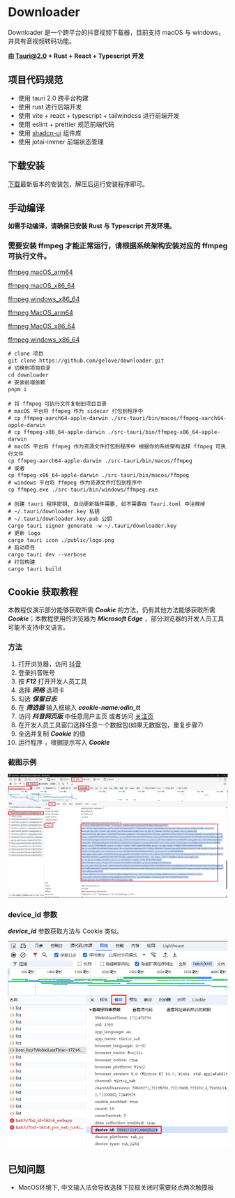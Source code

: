 # Downloader

Downloader 是一个跨平台的抖音视频下载器，目前支持 macOS 与 windows，并具有音视频转码功能。

**由 Tauri@2.0 + Rust + React + Typescript 开发**

## 项目代码规范

- 使用 tauri 2.0 跨平台构建
- 使用 rust 进行后端开发
- 使用 vite + react + typescript + tailwindcss 进行前端开发
- 使用 eslint + prettier 规范前端代码
- 使用 [shadcn-ui](https://ui.shadcn.com/examples) 组件库
- 使用 jotai-immer 前端状态管理

## 下载安装

[下载](https://github.com/gelove/downloader/releases)最新版本的安装包，解压后运行安装程序即可。

## 手动编译

**如需手动编译，请确保已安装 Rust 与 Typescript 开发环境。**

### 需要安装 ffmpeg 才能正常运行，请根据系统架构安装对应的 ffmpeg 可执行文件。

[ffmpeg macOS_arm64](https://github.com/gelove/downloader/releases/download/ffmpeg/ffmpeg-aarch64-apple-darwin)

[ffmpeg macOS_x86_64](https://github.com/gelove/downloader/releases/download/ffmpeg/ffmpeg-x86_64-apple-darwin)

[ffmpeg windows_x86_64](https://github.com/gelove/downloader/releases/download/ffmpeg/ffmpeg.exe)

[ffmpeg MacOS_arm64](https://osxexperts.net/)

[ffmpeg MacOS_x86_64](https://evermeet.cx/ffmpeg/ffmpeg-7.1.zip)

[ffmpeg windows_x86_64](https://www.gyan.dev/ffmpeg/builds/packages/ffmpeg-7.1-essentials_build.zip)

```shell
# clone 项目
git clone https://github.com/gelove/downloader.git
# 切换到项目目录
cd downloader
# 安装前端依赖
pnpm i

# 将 ffmpeg 可执行文件复制到项目目录
# macOS 平台将 ffmpeg 作为 sidecar 打包到程序中
# cp ffmpeg-aarch64-apple-darwin ./src-tauri/bin/macos/ffmpeg-aarch64-apple-darwin
# cp ffmpeg-x86_64-apple-darwin ./src-tauri/bin/ffmpeg-x86_64-apple-darwin
# macOS 平台将 ffmpeg 作为资源文件打包到程序中 根据你的系统架构选择 ffmpeg 可执行文件
cp ffmpeg-aarch64-apple-darwin ./src-tauri/bin/macos/ffmpeg
# 或者
cp ffmpeg-x86_64-apple-darwin ./src-tauri/bin/macos/ffmpeg
# windows 平台将 ffmpeg 作为资源文件打包到程序中
cp ffmpeg.exe ./src-tauri/bin/windows/ffmpeg.exe

# 创建 tauri 程序密钥, 自动更新插件需要, 如不需要在 Tauri.toml 中注释掉
# ~/.tauri/downloader.key 私钥
# ~/.tauri/downloader.key.pub 公钥
cargo tauri signer generate -w ~/.tauri/downloader.key
# 更新 logo
cargo tauri icon ./public/logo.png
# 启动项目
cargo tauri dev --verbose
# 打包构建
cargo tauri build
```

## Cookie 获取教程

本教程仅演示部分能够获取所需 **_Cookie_** 的方法，仍有其他方法能够获取所需 **_Cookie_**；本教程使用的浏览器为 **_Microsoft Edge_**
，部分浏览器的开发人员工具可能不支持中文语言。

### 方法

1. 打开浏览器，访问 [抖音](https://www.douyin.com)
2. 登录抖音账号
3. 按 **_F12_** 打开开发人员工具
4. 选择 **_网络_** 选项卡
5. 勾选 **_保留日志_**
6. 在 **_筛选器_** 输入框输入 **_cookie-name:odin_tt_**
7. 访问 **_抖音网页版_** 中任意用户主页 或者访问 [关注页](https://www.douyin.com/follow)
8. 在开发人员工具窗口选择任意一个数据包\(如果无数据包，重复步骤7\)
9. 全选并复制 **_Cookie_** 的值
10. 运行程序 ，根据提示写入 **_Cookie_**

### 截图示例

<img src="public/cookie.png" alt="cookie">

### device_id 参数

**_device_id_** 参数获取方法与 Cookie 类似。

<img src="public/device_id.png" alt="device_id">

## 已知问题

- MacOS环境下, 中文输入法会导致选择下拉框关闭时需要轻点两次触摸板
